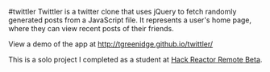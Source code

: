 #twittler
Twittler is a twitter clone that uses jQuery to fetch randomly generated posts from a JavaScript file. It represents a user's home page, where they can view recent posts of their friends.

View a demo of the app at http://tgreenidge.github.io/twittler/

This is a solo project I completed as a student at [Hack Reactor Remote Beta](http://www.hackreactor.com/remote-beta). 
